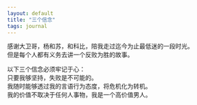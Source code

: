 ```yaml
---
layout: default
title: "三个信念"
tags: journal
---
```


感谢大卫哥，杨和苏，和科比，陪我走过迄今为止最低迷的一段时光。  
但是每个人都有义务去讲一个反败为胜的故事。  
  
以下三个信念必须牢记于心：  
只要我够坚持，失败是不可能的。  
我随时能够透过我的言语行为态度，将危机化为转机。  
我的价值不取决于任何人事物，我是一个高价值男人。  
  
